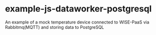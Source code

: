 # example-js-dataworker-postgresql

An example of a mock temperature device connected to WISE-PaaS via Rabbitmq(MQTT) and storing data to PostgreSQL
